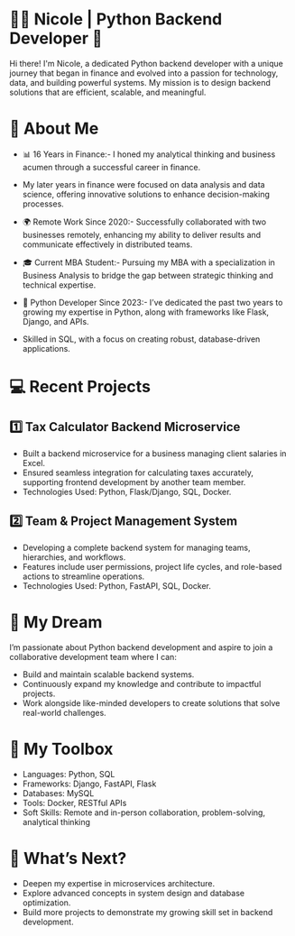 # 👩‍💻 Nicole | Python Backend Developer 🚀
Hi there! I'm Nicole, a dedicated Python backend developer with a unique journey that began in finance and evolved into a passion for technology, data, and building powerful systems. My mission is to design backend solutions that are efficient, scalable, and meaningful.

# 🌟 About Me
- 📊 16 Years in Finance:- I honed my analytical thinking and business acumen through a successful career in finance.
- My later years in finance were focused on data analysis and data science, offering innovative solutions to enhance decision-making processes.

- 🌍 Remote Work Since 2020:- Successfully collaborated with two businesses remotely, enhancing my ability to deliver results and communicate effectively in distributed teams.

- 🎓 Current MBA Student:- Pursuing my MBA with a specialization in Business Analysis to bridge the gap between strategic thinking and technical expertise.

- 🐍 Python Developer Since 2023:- I’ve dedicated the past two years to growing my expertise in Python, along with frameworks like Flask, Django, and APIs.
- Skilled in SQL, with a focus on creating robust, database-driven applications.



# 💻 Recent Projects
## 1️⃣ Tax Calculator Backend Microservice
- Built a backend microservice for a business managing client salaries in Excel.
- Ensured seamless integration for calculating taxes accurately, supporting frontend development by another team member.
- Technologies Used: Python, Flask/Django, SQL, Docker.

## 2️⃣ Team & Project Management System
- Developing a complete backend system for managing teams, hierarchies, and workflows.
- Features include user permissions, project life cycles, and role-based actions to streamline operations.
- Technologies Used: Python, FastAPI, SQL, Docker.


# 🚀 My Dream
I’m passionate about Python backend development and aspire to join a collaborative development team where I can:
- Build and maintain scalable backend systems.
- Continuously expand my knowledge and contribute to impactful projects.
- Work alongside like-minded developers to create solutions that solve real-world challenges.


# 🔧 My Toolbox
- Languages: Python, SQL
- Frameworks: Django, FastAPI, Flask
- Databases: MySQL
- Tools: Docker, RESTful APIs
- Soft Skills: Remote and in-person collaboration, problem-solving, analytical thinking


# 🌱 What’s Next?
- Deepen my expertise in microservices architecture.
- Explore advanced concepts in system design and database optimization.
- Build more projects to demonstrate my growing skill set in backend development.



